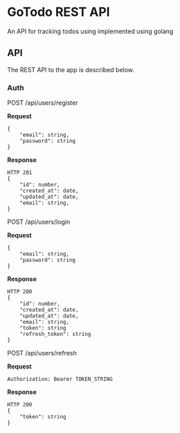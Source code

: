 # GoTodo REST API
An API for tracking todos using implemented using golang

## API
The REST API to the app is described below.

### Auth

POST /api/users/register

**Request**
```
{
    "email": string,
    "password": string
}
```
**Response**
```
HTTP 201
{
    "id": number,
    "created_at": date,
    "updated_at": date,
    "email": string,
}
```

POST /api/users/login

**Request**
```
{
    "email": string,
    "password": string
}
```
**Response**
```
HTTP 200
{
    "id": number,
    "created_at": date,
    "updated_at": date,
    "email": string,
    "token": string
    "refresh_token": string
}
```

POST /api/users/refresh

**Request**
```
Authorization: Bearer TOKEN_STRING
```
**Response**
```
HTTP 200
{
    "token": string
}
```

